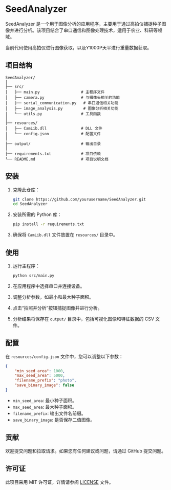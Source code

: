 # SeedAnalyzer

SeedAnalyzer 是一个用于图像分析的应用程序，主要用于通过高拍仪捕捉种子图像并进行分析。该项目结合了串口通信和图像处理技术，适用于农业、科研等领域。

当前代码使用高拍仪进行图像获取，以及Y1000P天平进行重量数据获取。

## 项目结构

```
SeedAnalyzer/
│
├── src/
│   ├── main.py                  # 主程序文件
│   ├── camera.py                # 与摄像头相关的功能
│   ├── serial_communication.py   # 串口通信相关功能
│   ├── image_analysis.py         # 图像分析相关功能
│   └── utils.py                 # 工具函数
│
├── resources/
│   ├── CamLib.dll               # DLL 文件
│   └── config.json              # 配置文件
│
├── output/                      # 输出目录
│
├── requirements.txt             # 项目依赖
└── README.md                    # 项目说明文档
```

## 安装

1. 克隆此仓库：

   ```bash
   git clone https://github.com/yourusername/SeedAnalyzer.git
   cd SeedAnalyzer
   ```

2. 安装所需的 Python 库：

   ```bash
   pip install -r requirements.txt
   ```

3. 确保将 `CamLib.dll` 文件放置在 `resources/` 目录中。

## 使用

1. 运行主程序：

   ```bash
   python src/main.py
   ```

2. 在应用程序中选择串口并连接设备。

3. 调整分析参数，如最小和最大种子面积。

4. 点击“拍照并分析”按钮捕捉图像并进行分析。

5. 分析结果将保存在 `output/` 目录中，包括可视化图像和特征数据的 CSV 文件。

## 配置

在 `resources/config.json` 文件中，您可以调整以下参数：

```json
{
    "min_seed_area": 1000,
    "max_seed_area": 5000,
    "filename_prefix": "photo",
    "save_binary_image": false
}
```

- `min_seed_area`: 最小种子面积。
- `max_seed_area`: 最大种子面积。
- `filename_prefix`: 输出文件名前缀。
- `save_binary_image`: 是否保存二值图像。

## 贡献

欢迎提交问题和拉取请求。如果您有任何建议或问题，请通过 GitHub 提交问题。

## 许可证

此项目采用 MIT 许可证，详情请参阅 [LICENSE](LICENSE) 文件。
